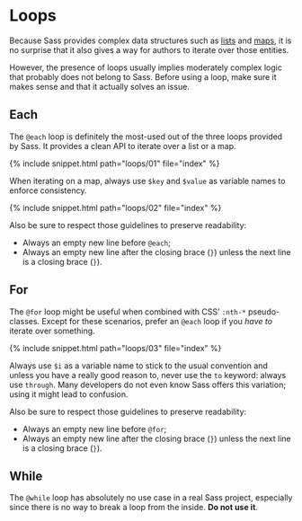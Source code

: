 
# Loops

Because Sass provides complex data structures such as [lists](#lists) and [maps](#maps), it is no surprise that it also gives a way for authors to iterate over those entities.

However, the presence of loops usually implies moderately complex logic that probably does not belong to Sass. Before using a loop, make sure it makes sense and that it actually solves an issue.

## Each

The `@each` loop is definitely the most-used out of the three loops provided by Sass. It provides a clean API to iterate over a list or a map.

{% include snippet.html path="loops/01" file="index" %}

When iterating on a map, always use `$key` and `$value` as variable names to enforce consistency.

{% include snippet.html path="loops/02" file="index" %}

Also be sure to respect those guidelines to preserve readability:

* Always an empty new line before `@each`;
* Always an empty new line after the closing brace (`}`) unless the next line is a closing brace (`}`).

## For

The `@for` loop might be useful when combined with CSS’ `:nth-*` pseudo-classes. Except for these scenarios, prefer an `@each` loop if you *have to* iterate over something.

{% include snippet.html path="loops/03" file="index" %}

Always use `$i` as a variable name to stick to the usual convention and unless you have a really good reason to, never use the `to` keyword: always use `through`. Many developers do not even know Sass offers this variation; using it might lead to confusion.

Also be sure to respect those guidelines to preserve readability:

* Always an empty new line before `@for`;
* Always an empty new line after the closing brace (`}`) unless the next line is a closing brace (`}`).

## While

The `@while` loop has absolutely no use case in a real Sass project, especially since there is no way to break a loop from the inside. **Do not use it**.
